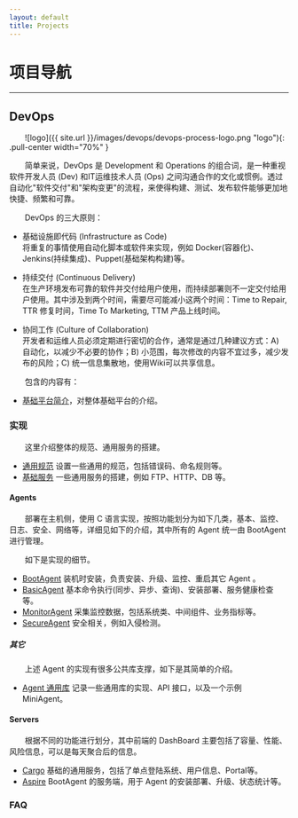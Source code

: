 ```yaml
---
layout: default
title: Projects
---
```

<style type="text/css"><!-- p {text-indent: 2em;} li > p {text-indent: 0em;} .comment { font-size: 0.8em; font-style:italic; } --></style>

# 项目导航

---------------------------

## DevOps

![logo]({{ site.url }}/images/devops/devops-process-logo.png "logo"){: .pull-center width="70%" }

简单来说，DevOps 是 Development 和 Operations 的组合词，是一种重视软件开发人员 (Dev) 和IT运维技术人员 (Ops) 之间沟通合作的文化或惯例。透过自动化"软件交付"和"架构变更"的流程，来使得构建、测试、发布软件能够更加地快捷、频繁和可靠。

DevOps 的三大原则：

* 基础设施即代码 (Infrastructure as Code)<br>
将重复的事情使用自动化脚本或软件来实现，例如 Docker(容器化)、Jenkins(持续集成)、Puppet(基础架构构建)等。

* 持续交付 (Continuous Delivery)<br>
在生产环境发布可靠的软件并交付给用户使用，而持续部署则不一定交付给用户使用。其中涉及到两个时间，需要尽可能减小这两个时间：Time to Repair, TTR 修复时间，Time To Marketing, TTM 产品上线时间。

* 协同工作 (Culture of Collaboration)<br>
开发者和运维人员必须定期进行密切的合作，通常是通过几种建议方式：A) 自动化，以减少不必要的协作；B) 小范围，每次修改的内容不宜过多，减少发布的风险；C) 统一信息集散地，使用Wiki可以共享信息。

<!-- Mobius -->

包含的内容有：

* [基础平台简介](/projects/devops/introduce.html)，对整体基础平台的介绍。

### 实现

这里介绍整体的规范、通用服务的搭建。

* [通用规范](/projects/devops/platform-common.html) 设置一些通用的规范，包括错误码、命名规则等。
* [基础服务](/projects/devops/platform-common-service.html) 一些通用服务的搭建，例如 FTP、HTTP、DB 等。

#### Agents

部署在主机侧，使用 C 语言实现，按照功能划分为如下几类，基本、监控、日志、安全、网络等，详细见如下的介绍，其中所有的 Agent 统一由 BootAgent 进行管理。

如下是实现的细节。

* [BootAgent](/projects/devops/platform-agent-bootagent.html) 装机时安装，负责安装、升级、监控、重启其它 Agent 。
* [BasicAgent](/projects/devops/platform-agent-basicagent.html) 基本命令执行(同步、异步、查询)、安装部署、服务健康检查等。
* [MonitorAgent](/projects/devops/platform-agent-monitoragent.html) 采集监控数据，包括系统类、中间组件、业务指标等。
* [SecureAgent](/projects/devops/platform-agent-secureagent.html) 安全相关，例如入侵检测。

##### 其它

上述 Agent 的实现有很多公共库支撑，如下是其简单的介绍。

* [Agent 通用库](/projects/devops/platform-agent-common-library.html) 记录一些通用库的实现、API 接口，以及一个示例 MiniAgent。

<!--
* LogAgent 按照固定格式采集日志数据
-->

#### Servers

根据不同的功能进行划分，其中前端的 DashBoard 主要包括了容量、性能、风险信息，可以是每天聚合后的信息。

* [Cargo](/projects/devops/platform-server-cargo.html) 基础的通用服务，包括了单点登陆系统、用户信息、Portal等。
* [Aspire](/projects/devops/platform-server-aspire.html) BootAgent 的服务端，用于 Agent 的安装部署、升级、状态统计等。

### FAQ






<!--
基于libev的websocket库
https://github.com/zhaojh329/libuwsc
ELF加密
https://github.com/droberson/ELFcrypt
加密协议
https://github.com/WickrInc/wickr-crypto-c
-->

